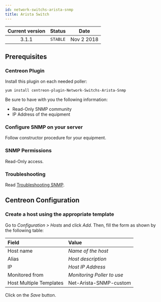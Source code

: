 ```yaml
---
id: network-switchs-arista-snmp
title: Arista Switch
---
```


| Current version | Status | Date |
| :-: | :-: | :-: |
| 3.1.1 | `STABLE` | Nov  2 2018 |

## Prerequisites

### Centreon Plugin

Install this plugin on each needed poller:

``` shell
yum install centreon-plugin-Network-Switchs-Arista-Snmp
```

Be sure to have with you the following information:

  - Read-Only SNMP community
  - IP Address of the equipment

### Configure SNMP on your server

Follow constructor procedure for your equipment.

### SNMP Permissions

Read-Only access.

### Troubleshooting

Read [Troubleshooting
SNMP](https://documentation.centreon.com/docs/centreon-plugins/en/latest/user/guide.html#snmp).

## Centreon Configuration

### Create a host using the appropriate template

Go to *Configuration \> Hosts* and click *Add*. Then, fill the form as shown by
the following table:

| Field                   | Value                      |
| :---------------------- | :------------------------- |
| Host name               | *Name of the host*         |
| Alias                   | *Host description*         |
| IP                      | *Host IP Address*          |
| Monitored from          | *Monitoring Poller to use* |
| Host Multiple Templates | Net-Arista-SNMP-custom     |

Click on the *Save* button.

